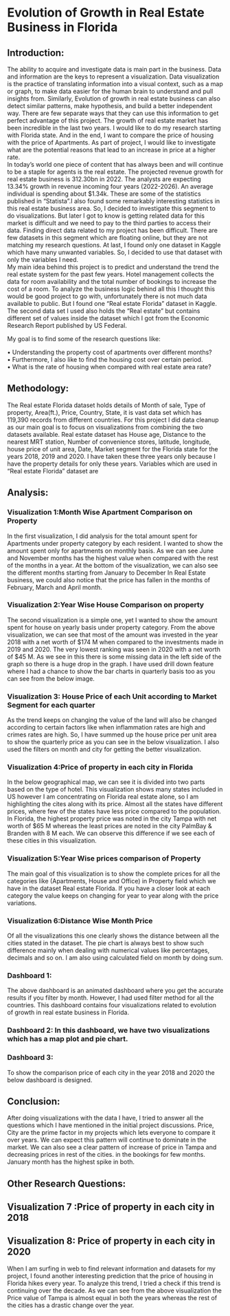 # Evolution of Growth in Real Estate Business in Florida

## Introduction:

The ability to acquire and investigate data is main part in the business. Data and information are the keys to represent a visualization. Data visualization is the practice of translating information into a visual context, such as a map or graph, to make data easier for the human brain to understand and pull insights from. 
Similarly, Evolution of growth in real estate business can also detect similar patterns, make hypothesis, and build a better independent way. There are few separate ways that they can use this information to get perfect advantage of this project.
The growth of real estate market has been incredible in the last two years. I would like to do my research starting with Florida state. And in the end, I want to compare the price of housing with the price of Apartments. As part of project, I would like to investigate what are the potential reasons that lead to an increase in price at a higher rate.
<br>
In today’s world one piece of content that has always been and will continue to be a staple for agents is the real estate. The projected revenue growth for real estate business is 312.30bn in 2022. The analysts are expecting 13.34% growth in revenue incoming four years (2022-2026). An average individual is spending about $1.34k. These are some of the statistics published in “Statista”.I also found some remarkably interesting statistics in this real estate business area. So, I decided to investigate this segment to do visualizations. But later I got to know is getting related data for this market is difficult and we need to pay to the third parties to access their data. Finding direct data related to my project has been difficult. There are few datasets in this segment which are floating online, but they are not matching my research questions. At last, I found only one dataset in Kaggle which have many unwanted variables. So, I decided to use that dataset with only the variables I need.
<br>
My main idea behind this project is to predict and understand the trend the real estate system for the past few years. Hotel management collects the data for room availability and the total number of bookings to increase the cost of a room. To analyze the business logic behind all this I thought this would be good project to go with, unfortunately there is not much data available to public. But I found one “Real estate Florida” dataset in Kaggle. The second data set I used also holds the “Real estate” but contains different set of values inside the dataset which I got from the Economic Research Report published by US Federal.

My goal is to find some of the research questions like:

•	Understanding the property cost of apartments over different months?
<br>
•	Furthermore, I also like to find the housing cost over certain period.
<br>
•	What is the rate of housing when compared with real estate area rate?
<br>

## Methodology:
The Real estate Florida dataset holds details of Month of sale, Type of property, Area(ft.), Price, Country, State, it is vast data set which has 119,390 records from different countries. For this project I did data cleanup as our main goal is to focus on visualizations from combining the two datasets available.
Real estate dataset has House age, Distance to the nearest MRT station, Number of convenience stores, latitude, longitude, house price of unit area, Date, Market segment for the Florida state for the years 2018, 2019 and 2020. I have taken these three years only because I have the property details for only these years.
Variables which are used in “Real estate Florida” dataset are 

## Analysis:

### Visualization 1:Month Wise Apartment Comparison on Property
 

In the first visualization, I did analysis for the total amount spent for Apartments under property category by each resident. I wanted to show the amount spent only for apartments on monthly basis. As we can see June and November months has the highest value when compared with the rest of the months in a year. At the bottom of the visualization, we can also see the different months starting from January to December
In Real Estate business, we could also notice that the price has fallen in the months of February, March and April month. 

### Visualization 2:Year Wise House Comparison on property
 

The second visualization is a simple one, yet I wanted to show the amount spent for house on yearly basis under property category. From the above visualization, we can see that most of the amount was invested in the year 2018 with a net worth of $174 M when compared to the investments made in 2019 and 2020.
The very lowest ranking was seen in 2020 with a net worth of $45 	M. As we see in this there is some missing data in the left side of the graph so there is a huge drop in the graph. I have used drill down feature where I had a chance to show the bar charts in quarterly basis too as you can see from the below image.
 

### Visualization 3: House Price of each Unit according to Market Segment for each quarter

As the trend keeps on changing the value of the land will also be changed according to certain factors like when inflammation rates are high and crimes rates are high. So, I have summed up the house price per unit area to show the quarterly price as you can see in the below visualization. I also used the filters on month and city for getting the better visualization.

 
### Visualization 4:Price of property in each city in Florida

In the below geographical map, we can see it is divided into two parts based on the type of hotel. This visualization shows many states included in US however I am concentrating on Florida real estate alone, so I am highlighting the cites along with its price.
Almost all the states have different prices, where few of the states have less price compared to the population. In Florida, the highest property price was noted in the city Tampa with net worth of $65 M whereas the least prices are noted in the city PalmBay & Branden with 8 M each. We can observe this difference if we see each of these cities in this visualization.

 

### Visualization 5:Year Wise prices comparison of Property

The main goal of this visualization is to show the complete prices for all the categories like (Apartments, House and Office) in Property field which we have in the dataset Real estate Florida. If you have a closer look at each category the value keeps on changing for year to year along with the price variations.

 


### Visualization 6:Distance Wise Month Price

Of all the visualizations this one clearly shows the distance between all the cities stated in the dataset. The pie chart is always best to show such difference mainly when dealing with numerical values like percentages, decimals and so on. I am also using calculated field on month by doing sum.
 


### Dashboard 1:

The above dashboard is an animated dashboard where you get the accurate results if you filter by month. However, I had used filter method for all the countries. This dashboard contains four visualizations related to evolution of growth in real estate business in Florida.

### Dashboard 2: In this dashboard, we have two visualizations which has a map plot and pie chart.

 
### Dashboard 3: 
To show the comparison price of each city in the year 2018 and 2020 the below dashboard is designed.

 
## Conclusion:

After doing visualizations with the data I have, I tried to answer all the questions which I have mentioned in the initial project discussions. Price, City are the prime factor in my projects which lets everyone to compare it over years. We can expect this pattern will continue to dominate in the market. 
We can also see a clear pattern of increase of price in Tampa and decreasing prices in rest of the cities. in the bookings for few months. January month has the highest spike in both.

## Other Research Questions:

## Visualization 7 :Price of property in each city in 2018
 

## Visualization 8: Price of property in each city in 2020
 

When I am surfing in web to find relevant information and datasets for my project, I found another interesting prediction that the price of housing in Florida hikes every year. To analyze this trend, I tried a check if this trend is continuing over the decade.
As we can see from the above visualization the Price value of Tampa is almost equal in both the years whereas the rest of the cities has a drastic change over the year.
